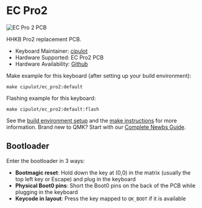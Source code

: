 # EC Pro2

![EC Pro 2 PCB](https://i.imgur.com/uYOgTYo.png)

HHKB Pro2 replacement PCB.

* Keyboard Maintainer: [cipulot](https://github.com/cipulot)
* Hardware Supported: EC Pro2 PCB
* Hardware Availability: [Github](https://github.com/Cipulot/EC-Pro-2)

Make example for this keyboard (after setting up your build environment):

    make cipulot/ec_pro2:default

Flashing example for this keyboard:

    make cipulot/ec_pro2:default:flash

See the [build environment setup](https://docs.qmk.fm/#/getting_started_build_tools) and the [make instructions](https://docs.qmk.fm/#/getting_started_make_guide) for more information. Brand new to QMK? Start with our [Complete Newbs Guide](https://docs.qmk.fm/#/newbs).

## Bootloader

Enter the bootloader in 3 ways:

* **Bootmagic reset**: Hold down the key at (0,0) in the matrix (usually the top left key or Escape) and plug in the keyboard
* **Physical Boot0 pins**: Short the Boot0 pins on the back of the PCB while plugging in the keyboard
* **Keycode in layout**: Press the key mapped to `QK_BOOT` if it is available
